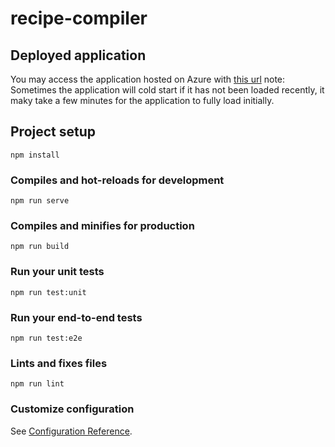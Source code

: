 # recipe-compiler

## Deployed application
You may access the application hosted on Azure with [this url](https://victorious-island-0b09e7210.azurestaticapps.net/)
note: Sometimes the application will cold start if it has not been loaded recently, it maky take a few minutes for the application to fully load initially.


## Project setup
```
npm install
```

### Compiles and hot-reloads for development
```
npm run serve
```

### Compiles and minifies for production
```
npm run build
```

### Run your unit tests
```
npm run test:unit
```

### Run your end-to-end tests
```
npm run test:e2e
```

### Lints and fixes files
```
npm run lint
```

### Customize configuration
See [Configuration Reference](https://cli.vuejs.org/config/).
